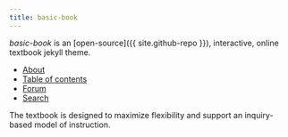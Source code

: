 ```yaml
---
title: basic-book
---
```


*basic-book* is an [open-source]({{ site.github-repo }}), interactive, online textbook jekyll theme.

<ul class="index-buttons">
<li><a href="{{ "/about.html" | absolute_url }}">About</a></li>
<li><a href="{{ "/toc.html" | absolute_url }}">Table of contents</a></li>
<li><a href="{{ "/forum/" | absolute_url }}">Forum</a></li>
<li><a href="{{ "/search/" | absolute_url }}">Search</a></li>
</ul>

The textbook is designed to maximize flexibility and support an inquiry-based model of instruction. 
